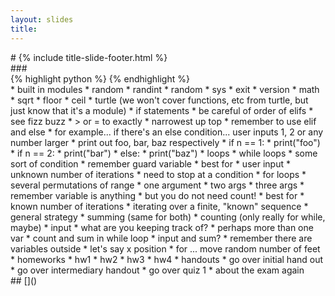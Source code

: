 ```yaml
---
layout: slides
title: 
---
```

<section markdown="block" class="title-slide">
# 
{% include title-slide-footer.html %}
</section>

<section markdown="block">
### 
<aside></aside>
<div class="incremental" markdown="block">
{% highlight python %}
{% endhighlight %}
</div>
</section>

<section markdown="block">
	* built in modules
		* random
			* randint
			* random
		* sys
			* exit
			* version
		* math
			* sqrt
			* floor
			* ceil
		* turtle (we won't cover functions, etc from turtle, but just know that it's a module)
	* if statements
		* be careful of order of elifs
			* see fizz buzz
			* > or = to exactly
			* narrowest up top
		* remember to use elif and else
			* for example... if there's an else condition... user inputs 1, 2 or any number larger
			* print out foo, bar, baz respectively
			* if n == 1:
			*   print("foo")	
			* if n == 2:
			*   print("bar")	
   	    	* else:
			*   print("baz")
	* loops
		* while loops
			* some sort of condition
			* remember guard variable
			* best for
				* user input
				* unknown number of iterations
				* need to stop at a condition
		* for loops
			* several permutations of range
				* one argument
				* two args
				* three args
			* remember variable is anything
			* but you do not need count!
			* best for
				* known number of iterations
				* iterating over a finite, "known" sequence
		* general strategy
			* summing (same for both)
			* counting (only really for while, maybe)
			* input
			* what are you keeping track of?
				* perhaps more than one var
					* count and sum in while loop
					* input and sum?
				* remember there are variables outside
					* let's say x position
					* for ... move random number of feet
* homeworks
	* hw1
	* hw2
	* hw3
	* hw4
* handouts
	* go over initial hand out
	* go over intermediary handout
	* go over quiz 1
* about the exam again
</section>

<section markdown="block">
## []()
</section>

